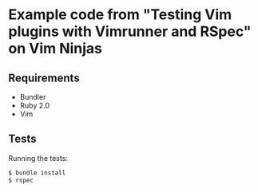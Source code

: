 # Example code from "Testing Vim plugins with Vimrunner and RSpec" on Vim Ninjas

## Requirements

- Bundler
- Ruby 2.0
- Vim

## Tests

Running the tests:

```bash
$ bundle install
$ rspec
```
